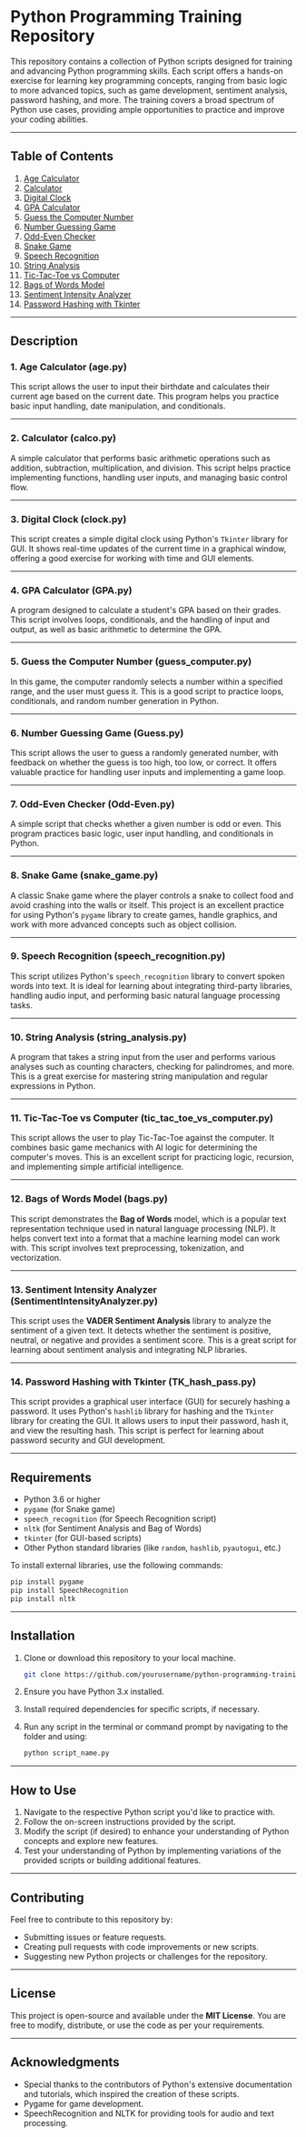 # Python Programming Training Repository

This repository contains a collection of Python scripts designed for training and advancing Python programming skills. Each script offers a hands-on exercise for learning key programming concepts, ranging from basic logic to more advanced topics, such as game development, sentiment analysis, password hashing, and more. The training covers a broad spectrum of Python use cases, providing ample opportunities to practice and improve your coding abilities.

---

## Table of Contents

1. [Age Calculator](#age-calculator)
2. [Calculator](#calculator)
3. [Digital Clock](#digital-clock)
4. [GPA Calculator](#gpa-calculator)
5. [Guess the Computer Number](#guess-the-computer-number)
6. [Number Guessing Game](#number-guessing-game)
7. [Odd-Even Checker](#odd-even-checker)
8. [Snake Game](#snake-game)
9. [Speech Recognition](#speech-recognition)
10. [String Analysis](#string-analysis)
11. [Tic-Tac-Toe vs Computer](#tic-tac-toe-vs-computer)
12. [Bags of Words Model](#bags-of-words-model)
13. [Sentiment Intensity Analyzer](#sentiment-intensity-analyzer)
14. [Password Hashing with Tkinter](#password-hashing-with-tkinter)

---

## Description

### 1. **Age Calculator (age.py)**

This script allows the user to input their birthdate and calculates their current age based on the current date. This program helps you practice basic input handling, date manipulation, and conditionals.

---

### 2. **Calculator (calco.py)**

A simple calculator that performs basic arithmetic operations such as addition, subtraction, multiplication, and division. This script helps practice implementing functions, handling user inputs, and managing basic control flow.

---

### 3. **Digital Clock (clock.py)**

This script creates a simple digital clock using Python's `Tkinter` library for GUI. It shows real-time updates of the current time in a graphical window, offering a good exercise for working with time and GUI elements.

---

### 4. **GPA Calculator (GPA.py)**

A program designed to calculate a student's GPA based on their grades. This script involves loops, conditionals, and the handling of input and output, as well as basic arithmetic to determine the GPA.

---

### 5. **Guess the Computer Number (guess_computer.py)**

In this game, the computer randomly selects a number within a specified range, and the user must guess it. This is a good script to practice loops, conditionals, and random number generation in Python.

---

### 6. **Number Guessing Game (Guess.py)**

This script allows the user to guess a randomly generated number, with feedback on whether the guess is too high, too low, or correct. It offers valuable practice for handling user inputs and implementing a game loop.

---

### 7. **Odd-Even Checker (Odd-Even.py)**

A simple script that checks whether a given number is odd or even. This program practices basic logic, user input handling, and conditionals in Python.

---

### 8. **Snake Game (snake_game.py)**

A classic Snake game where the player controls a snake to collect food and avoid crashing into the walls or itself. This project is an excellent practice for using Python's `pygame` library to create games, handle graphics, and work with more advanced concepts such as object collision.

---

### 9. **Speech Recognition (speech_recognition.py)**

This script utilizes Python's `speech_recognition` library to convert spoken words into text. It is ideal for learning about integrating third-party libraries, handling audio input, and performing basic natural language processing tasks.

---

### 10. **String Analysis (string_analysis.py)**

A program that takes a string input from the user and performs various analyses such as counting characters, checking for palindromes, and more. This is a great exercise for mastering string manipulation and regular expressions in Python.

---

### 11. **Tic-Tac-Toe vs Computer (tic_tac_toe_vs_computer.py)**

This script allows the user to play Tic-Tac-Toe against the computer. It combines basic game mechanics with AI logic for determining the computer's moves. This is an excellent script for practicing logic, recursion, and implementing simple artificial intelligence.

---

### 12. **Bags of Words Model (bags.py)**

This script demonstrates the **Bag of Words** model, which is a popular text representation technique used in natural language processing (NLP). It helps convert text into a format that a machine learning model can work with. This script involves text preprocessing, tokenization, and vectorization.

---

### 13. **Sentiment Intensity Analyzer (SentimentIntensityAnalyzer.py)**

This script uses the **VADER Sentiment Analysis** library to analyze the sentiment of a given text. It detects whether the sentiment is positive, neutral, or negative and provides a sentiment score. This is a great script for learning about sentiment analysis and integrating NLP libraries.

---

### 14. **Password Hashing with Tkinter (TK_hash_pass.py)**

This script provides a graphical user interface (GUI) for securely hashing a password. It uses Python's `hashlib` library for hashing and the `Tkinter` library for creating the GUI. It allows users to input their password, hash it, and view the resulting hash. This script is perfect for learning about password security and GUI development.

---

## Requirements

- Python 3.6 or higher
- `pygame` (for Snake game)
- `speech_recognition` (for Speech Recognition script)
- `nltk` (for Sentiment Analysis and Bag of Words)
- `tkinter` (for GUI-based scripts)
- Other Python standard libraries (like `random`, `hashlib`, `pyautogui`, etc.)

To install external libraries, use the following commands:

```bash
pip install pygame
pip install SpeechRecognition
pip install nltk
```

---

## Installation

1. Clone or download this repository to your local machine.
   
   ```bash
   git clone https://github.com/yourusername/python-programming-training.git
   ```

2. Ensure you have Python 3.x installed.

3. Install required dependencies for specific scripts, if necessary.

4. Run any script in the terminal or command prompt by navigating to the folder and using:

   ```bash
   python script_name.py
   ```

---

## How to Use

1. Navigate to the respective Python script you'd like to practice with.
2. Follow the on-screen instructions provided by the script.
3. Modify the script (if desired) to enhance your understanding of Python concepts and explore new features.
4. Test your understanding of Python by implementing variations of the provided scripts or building additional features.

---

## Contributing

Feel free to contribute to this repository by:
- Submitting issues or feature requests.
- Creating pull requests with code improvements or new scripts.
- Suggesting new Python projects or challenges for the repository.

---

## License

This project is open-source and available under the **MIT License**. You are free to modify, distribute, or use the code as per your requirements.

---

## Acknowledgments

- Special thanks to the contributors of Python's extensive documentation and tutorials, which inspired the creation of these scripts.
- Pygame for game development.
- SpeechRecognition and NLTK for providing tools for audio and text processing.
